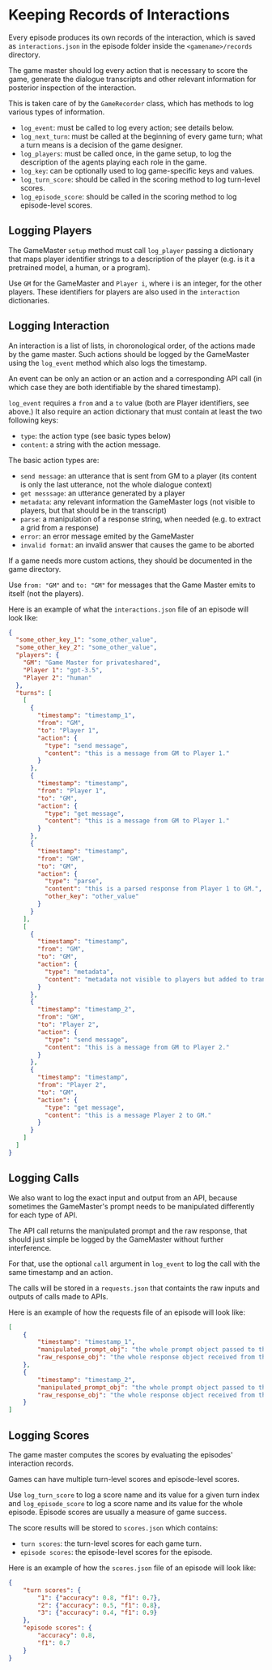 # Keeping Records of Interactions

Every episode produces its own records of the interaction, which is saved as
```interactions.json``` in the episode folder inside the ```<gamename>/records```
directory.

The game master should log every action that is necessary to score the game,
generate the dialogue transcripts and other relevant information for 
posterior inspection of the interaction.

This is taken care of by the ```GameRecorder``` class, which has methods to log
various types of information.

- ```log_event```: must be called to log every action; see details below.
- ```log_next_turn```: must be called at the beginning of every game turn; 
what a turn means is a decision of the game designer.
- ```log_players```: must be called once, in the game setup, to
log the description of the agents playing each role in the game.
- ```log_key```: can be optionally used to log game-specific keys and values.
- ```log_turn_score```: should be called in the scoring method to log turn-level scores.
- ```log_episode_score```: should be called in the scoring method to log episode-level scores.


## Logging Players

The GameMaster ```setup``` method must call ```log_player``` passing a dictionary
that maps player identifier strings to a description of the player 
(e.g. is it a pretrained model, a human, or a program).

Use ```GM``` for the GameMaster and ```Player i```, where i is an integer, for
the other players. These identifiers for players are also used in the 
```interaction``` dictionaries.

## Logging Interaction

An interaction is a list of lists, in choronological order, of the actions made by the
game master. Such actions should be logged by the GameMaster using the 
```log_event``` method which also logs the timestamp. 

An event can be only an action or an action and a corresponding API call 
(in which case they are both identifiable by the shared timestamp).

```log_event``` requires a ```from``` and a ```to``` value (both are Player
identifiers, see above.) It also require an action dictionary that must contain
at least the two following keys:

- ```type```: the action type (see basic types below)
- ```content```: a string with the action message.

The basic action types are:

- ```send message```: an utterance that is sent from GM to a player (its content is only the last utterance, not the whole dialogue context)
- ```get messsage```: an utterance generated by a player
- ```metadata```: any relevant information the GameMaster logs (not visible to players, but that should be in the transcript)
- ```parse```: a manipulation of a response string, when needed (e.g. to extract a grid from a response)
- ```error```: an error message emited by the GameMaster
- ```invalid format```: an invalid answer that causes the game to be aborted

If a game needs more custom actions, they should be documented in the game directory.

Use ```from: "GM"``` and ```to: "GM"``` for messages that the Game Master emits to itself (not the players).


Here is an example of what the ```interactions.json``` file of an episode will
look like:

```json
{
  "some_other_key_1": "some_other_value",
  "some_other_key_2": "some_other_value",
  "players": {
    "GM": "Game Master for privateshared",
    "Player 1": "gpt-3.5",
    "Player 2": "human"
  },
  "turns": [
    [
      {
        "timestamp": "timestamp_1",
        "from": "GM",
        "to": "Player 1",
        "action": {
          "type": "send message",
          "content": "this is a message from GM to Player 1."
        }
      },
      {
        "timestamp": "timestamp",
        "from": "Player 1",
        "to": "GM",
        "action": {
          "type": "get message",
          "content": "this is a message from GM to Player 1."
        }
      },
      {
        "timestamp": "timestamp",
        "from": "GM",
        "to": "GM",
        "action": {
          "type": "parse",
          "content": "this is a parsed response from Player 1 to GM.",
          "other_key": "other_value"
        }
      }
    ],
    [
      {
        "timestamp": "timestamp",
        "from": "GM",
        "to": "GM",
        "action": {
          "type": "metadata",
          "content": "metadata not visible to players but added to transcript"
        }
      },
      {
        "timestamp": "timestamp_2",
        "from": "GM",
        "to": "Player 2",
        "action": {
          "type": "send message",
          "content": "this is a message from GM to Player 2."
        }
      },
      {
        "timestamp": "timestamp",
        "from": "Player 2",
        "to": "GM",
        "action": {
          "type": "get message",
          "content": "this is a message Player 2 to GM."
        }
      }
    ]
  ]
}
```

## Logging Calls

We also want to log the exact input and output from an API, because sometimes 
the GameMaster's prompt needs to be manipulated differently for each type of API.

The API call returns the manipulated prompt and the raw response, that should
just simple be logged by the GameMaster without further interference.

For that, use the optional ```call``` argument in ```log_event``` to log the
call with the same timestamp and an action.

The calls will be stored in a ```requests.json``` that containts the raw inputs and outputs of calls made to APIs.

Here is an example of how the requests file of an episode will look like:

```json
[
    {
        "timestamp": "timestamp_1",
        "manipulated_prompt_obj": "the whole prompt object passed to the API call",
        "raw_response_obj": "the whole response object received from the API call"
    },
    {
        "timestamp": "timestamp_2",
        "manipulated_prompt_obj": "the whole prompt object passed to the API call",
        "raw_response_obj": "the whole response object received from the API call"
    }
]
```

## Logging Scores

The game master computes the scores by evaluating the episodes' interaction records.

Games can have multiple turn-level scores and episode-level scores. 

Use ```log_turn_score``` to log a score name and its value for a given turn index
and ```log_episode_score``` to log a score name and its value for the whole
episode. Episode scores are usually a measure of game success.

The score results will be stored to ```scores.json``` which contains:
- ```turn scores```: the turn-level scores for each game turn.
- ```episode scores```: the episode-level scores for the episode.

Here is an example of how the ```scores.json``` file of an episode will look like:

```json
{
    "turn scores": {
        "1": {"accuracy": 0.8, "f1": 0.7},
        "2": {"accuracy": 0.5, "f1": 0.8},
        "3": {"accuracy": 0.4, "f1": 0.9}
    },
    "episode scores": {
        "accuracy": 0.8,
        "f1": 0.7
    }
}
```